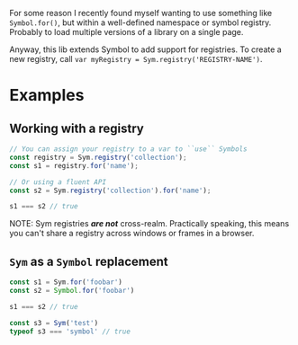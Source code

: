 For some reason I recently found myself wanting to use something like `Symbol.for()`, but within a well-defined namespace or symbol registry. Probably to load multiple versions of a library on a single page.

Anyway, this lib extends Symbol to add support for registries. To create a new registry, call `var myRegistry = Sym.registry('REGISTRY-NAME')`.


# Examples

## Working with a registry

```js
// You can assign your registry to a var to ``use`` Symbols
const registry = Sym.registry('collection');
const s1 = registry.for('name');

// Or using a fluent API
const s2 = Sym.registry('collection').for('name');

s1 === s2 // true
```

NOTE: Sym registries ***are not*** cross-realm. Practically speaking, this means you can't share a registry across windows or frames in a browser.


## `Sym` as a `Symbol` replacement

```js
const s1 = Sym.for('foobar')
const s2 = Symbol.for('foobar')

s1 === s2 // true

const s3 = Sym('test')
typeof s3 === 'symbol' // true
```

